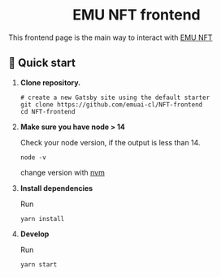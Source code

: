 <h1 align="center">
  EMU NFT frontend
</h1>

This frontend page is the main way to interact with [EMU NFT](https://etherscan.io/token/0x2E11DdcCd5f698979cb76420631133d636995c60)

## 🚀 Quick start

1.  **Clone repository.**

    ```shell
    # create a new Gatsby site using the default starter
    git clone https://github.com/emuai-cl/NFT-frontend
    cd NFT-frontend
    ```

1.  **Make sure you have node > 14**

    Check your node version, if the output is less than 14.

    ```shell
    node -v
    ```

    change version with [nvm](https://github.com/nvm-sh/nvm)

1.  **Install dependencies**

    Run
    ```shell
    yarn install
    ```

1.  **Develop**

    Run
    ```shell
    yarn start
    ```
